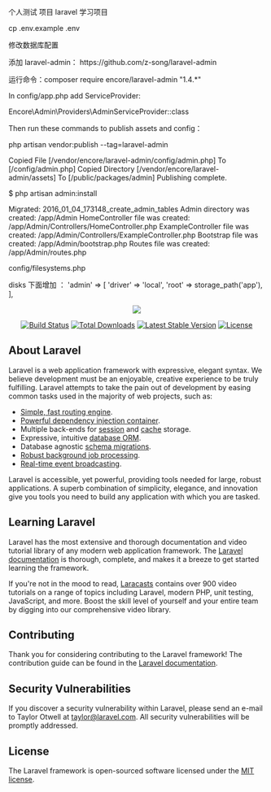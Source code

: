 <p>个人测试 项目 laravel 学习项目</p>
<p>cp .env.example .env</p>
<p>修改数据库配置</p>
<p>添加 laravel-admin： https://github.com/z-song/laravel-admin</p>
<p> 运行命令：composer require encore/laravel-admin "1.4.*" </p>
<p> In    config/app.php  add  ServiceProvider: </p>
<p> Encore\Admin\Providers\AdminServiceProvider::class </p>
<p> Then run these commands to publish assets and config： </p>
<p> php artisan vendor:publish --tag=laravel-admin </p>
<p>Copied File [/vendor/encore/laravel-admin/config/admin.php] To [/config/admin.php]
Copied Directory [/vendor/encore/laravel-admin/assets] To [/public/packages/admin]
Publishing complete.</p>


<p>$ php artisan admin:install</p>
<p>Migrated: 2016_01_04_173148_create_admin_tables
Admin directory was created: /app/Admin
HomeController file was created: /app/Admin/Controllers/HomeController.php
ExampleController file was created: /app/Admin/Controllers/ExampleController.php
Bootstrap file was created: /app/Admin/bootstrap.php
Routes file was created: /app/Admin/routes.php</p>

<p> config/filesystems.php</p>
<p>disks 下面增加 ：
'admin' => [
                                       'driver' => 'local',
                                       'root' => storage_path('app'),
                                   ],
</p>

<p align="center"><img src="https://laravel.com/assets/img/components/logo-laravel.svg"></p>

<p align="center">
<a href="https://travis-ci.org/laravel/framework"><img src="https://travis-ci.org/laravel/framework.svg" alt="Build Status"></a>
<a href="https://packagist.org/packages/laravel/framework"><img src="https://poser.pugx.org/laravel/framework/d/total.svg" alt="Total Downloads"></a>
<a href="https://packagist.org/packages/laravel/framework"><img src="https://poser.pugx.org/laravel/framework/v/stable.svg" alt="Latest Stable Version"></a>
<a href="https://packagist.org/packages/laravel/framework"><img src="https://poser.pugx.org/laravel/framework/license.svg" alt="License"></a>
</p>

## About Laravel

Laravel is a web application framework with expressive, elegant syntax. We believe development must be an enjoyable, creative experience to be truly fulfilling. Laravel attempts to take the pain out of development by easing common tasks used in the majority of web projects, such as:

- [Simple, fast routing engine](https://laravel.com/docs/routing).
- [Powerful dependency injection container](https://laravel.com/docs/container).
- Multiple back-ends for [session](https://laravel.com/docs/session) and [cache](https://laravel.com/docs/cache) storage.
- Expressive, intuitive [database ORM](https://laravel.com/docs/eloquent).
- Database agnostic [schema migrations](https://laravel.com/docs/migrations).
- [Robust background job processing](https://laravel.com/docs/queues).
- [Real-time event broadcasting](https://laravel.com/docs/broadcasting).

Laravel is accessible, yet powerful, providing tools needed for large, robust applications. A superb combination of simplicity, elegance, and innovation give you tools you need to build any application with which you are tasked.

## Learning Laravel

Laravel has the most extensive and thorough documentation and video tutorial library of any modern web application framework. The [Laravel documentation](https://laravel.com/docs) is thorough, complete, and makes it a breeze to get started learning the framework.

If you're not in the mood to read, [Laracasts](https://laracasts.com) contains over 900 video tutorials on a range of topics including Laravel, modern PHP, unit testing, JavaScript, and more. Boost the skill level of yourself and your entire team by digging into our comprehensive video library.

## Contributing

Thank you for considering contributing to the Laravel framework! The contribution guide can be found in the [Laravel documentation](http://laravel.com/docs/contributions).

## Security Vulnerabilities

If you discover a security vulnerability within Laravel, please send an e-mail to Taylor Otwell at taylor@laravel.com. All security vulnerabilities will be promptly addressed.

## License

The Laravel framework is open-sourced software licensed under the [MIT license](http://opensource.org/licenses/MIT).
